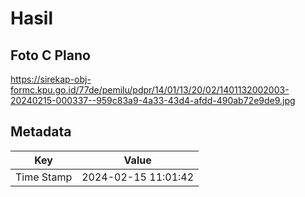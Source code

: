 # Hasil

## Foto C Plano

https://sirekap-obj-formc.kpu.go.id/77de/pemilu/pdpr/14/01/13/20/02/1401132002003-20240215-000337--959c83a9-4a33-43d4-afdd-490ab72e9de9.jpg


## Metadata

| Key        | Value               |
| ---------- | ------------------- |
| Time Stamp | 2024-02-15 11:01:42 |



